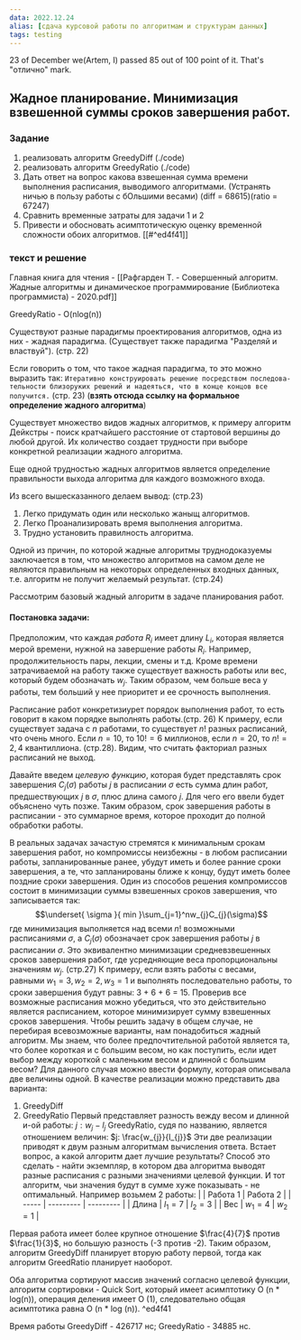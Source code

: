```yaml
---
data: 2022.12.24
alias: [сдача курсовой работы по алгоритмам и структурам данных]
tags: testing 
---
```



23 of December we(Artem, I) passed 85 out of 100 point of it. That's "отлично" mark.

## Жадное планирование. Минимизация взвешенной суммы сроков завершения работ.
### Задание
1) реализовать алгоритм GreedyDiff (./code)
2) реализовать алгоритм GreedyRatio (./code)
3) Дать ответ на вопрос какова взвешенная сумма времени выполнения расписания, выводимого алгоритмами. (Устранять ничью в пользу работы с бОльшими весами) (diff = 68615)(ratio = 67247)
4) Сравнить временные затраты для задачи 1 и 2
5) Привести и обосновать асимптотическую оценку временной сложности обоих алгоритмов. [[#^ed4f41]]

### текст и решение
Главная книга для чтения - [[Рафгарден Т. - Совершенный алгоритм. Жадные алгоритмы и динамическое программирование (Библиотека программиста) - 2020.pdf]]

GreedyRatio - O(nlog(n))


Существуют разные парадигмы проектирования алгоритмов, одна из них - жадная парадигма. (Существует также парадигма "Разделяй и властвуй"). (стр. 22)

Если говорить о том, что такое жадная парадигма, то это можно выразить так:
`Итеративно конструировать решение посредством последова-тельности близоруких решений и надеяться, что в конце концов все получится.` (стр. 23) (**взять отсюда ссылку на формальное определение жадного алгоритма**)

Существует множество видов жадных алгоритмов, к примеру алгоритм Дейкстры -  поиск кратчайшего расстояние от стартовой вершины до любой другой. Их количество создает трудности при выборе конкретной реализации жадного алгоритма. 

Еще одной трудностью жадных алгоритмов является определение правильности выхода алгоритма для каждого возможного входа. 

Из всего вышесказанного делаем вывод: (стр.23)
1) Легко придумать один или несколько жаныщ алгоритмов.
2) Легко Проанализировать время выполнения алгоритма.
3) Трудно установить правилность алгоритма.

Одной из причин, по которой жадные алгоритмы труднодоказуемы заключается в том, что множество алгоритмов на самом деле не являются правильным на некоторых определенных входных данных, т.е. алгоритм не получит желаемый результат.  (стр.24)

Рассмотрим базовый жадный алгоритм в задаче планирования работ. 
#### Постановка задачи:
Предположим, что каждая *работа* $R_{i}$ имеет длину $L_{i}$, которая является мерой времени, нужной на завершение работы $R_{i}$. Например, продолжительность пары, лекции, смены и т.д. Кроме времени затрачиваемой на работу также существует важность работы или вес, который будем обозначать $w_{j}$. Таким образом, чем больше веса у работы, тем больший у нее приоритет и ее срочность выполнения.

Расписание работ конкретизиурет порядок выполнения работ, то есть говорит в каком порядке выполнять работы.(стр. 26) К примеру, если существует задача с $n$ работами, то существует $n!$ разных расписаний, что очень много. Если $n=10$, то $10! = 6$ миллионов, если $n=20$, то $n! = 2,4$ квантиллиона. (стр.28). Видим, что считать факториал разных расписаний не выход. 

Давайте введем *целевую функцию*, которая будет представлять срок завершения $C_{j}(\sigma)$ работы $j$ в расписании $\sigma$ есть сумма длин работ, предшествующих $j$ в $\sigma$, плюс длина самого $j$. Для чего его ввели будет объяснено чуть позже. Таким образом, срок завершения работы в расписании - это суммарное время, которое проходит до полной обработки работы.

В реальных задачах зачастую стремятся к минимальным срокам завершения работ, но компромиссы неизбежны - в любом расписании работы, запланированные ранее, убудут иметь и более ранние сроки завершения, а те, что запланированы ближе к концу, будут иметь более поздние сроки завершения. 
Один из способов решения компромиссов состоит в минимизации суммы взвешенных сроков завершения, что записывается так:
$$\underset{ \sigma }{ min }\sum_{j=1}^nw_{j}C_{j}(\sigma)$$
где минимизация выполняется над всеми $n!$ возможными расписаниями $\sigma$, а $C_{j}(\sigma)$ обозначает срок завершения работы $j$ в расписании $\sigma$. Это эквивалентно минимизации средневзвешенных сроков завершения работ, где усредняющие веса пропорциональны значениям $w_{j}$. (стр.27) К примеру, если взять работы с весами, равными $w_{1}=3,w_{2}=2,w_{3}=1$ и выполнять последовательно работы, то сроки завершения будут равны: 3 + 6 + 6 = 15. Проверив все возможные расписания можно убедиться, что это действительно является расписанием, которое минимизирует сумму взвешенных сроков завершения. 
Чтобы решить задачу в общем случае, не перебирая всевозможные варианты, нам понадобиться жадный алгоритм. Мы знаем, что более предпочтительной работой является та, что более короткая и с большим весом, но как поступить, если идет выбор между короткой с маленьким весом и длинной с большим весом?  Для данного случая можно ввести формулу, которая описывала две величины одной. В качестве реализации можно представить два варианта: 
1) GreedyDiff
2) GreedyRatio
Первый представляет разность вежду весом и длинной и-ой работы:
$j: w_{j}-l_{j}$
GreedyRatio, судя по названию, является отношением величин:
$j: \frac{w_{j}}{l_{j}}$
Эти две реализации приводят к двум разным алгоритмам вычисления ответа. Встает вопрос, а какой алгоритм дает лучшие результаты? Способ это сделать - найти экземпляр, в котором два алгоритма выводят разные расписания с разными значениями целевой функции. И тот алгоритм, чьи значения будут в сумме хуже показывать - не оптимальный.
Например возьмем 2 работы:
|       | Работа 1  | Работа 2  |
| ----- | --------- | --------- |
| Длина | $l_{1}=7$ | $l_{2}=3$ |
| Вес   | $w_{1}=4$ | $w_{2}=1$ | 

 Первая работа имеет более крупное отношение $\frac{4}{7}$  против $\frac{1}{3}$, но  большую разность (-3 против -2). Таким образом, алгоритм GreedyDiff планирует вторую работу первой, тогда как алгоритм GreedRatio планирует наоборот. 

Оба алгоритма сортируют массив значений согласно целевой функции, алгоритм сортировки - Quick Sort, который имеет асимптотику  O (n * log(n)), операция деления имеет O (1), следовательно общая асимптотика равна O (n * log (n)).  ^ed4f41


Время работы GreedyDiff - 426717 нс; GreedyRatio - 34885 нс.